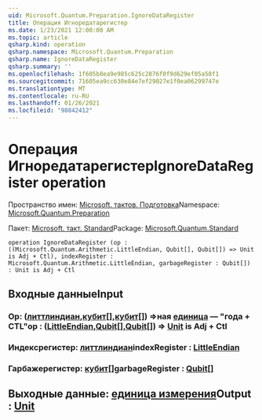 ```yaml
---
uid: Microsoft.Quantum.Preparation.IgnoreDataRegister
title: Операция Игноредатарегистер
ms.date: 1/23/2021 12:00:00 AM
ms.topic: article
qsharp.kind: operation
qsharp.namespace: Microsoft.Quantum.Preparation
qsharp.name: IgnoreDataRegister
qsharp.summary: ''
ms.openlocfilehash: 1f605b8ea9e985c625c2876f0f9d629ef05a58f1
ms.sourcegitcommit: 71605ea9cc630e84e7ef29027e1f0ea06299747e
ms.translationtype: MT
ms.contentlocale: ru-RU
ms.lasthandoff: 01/26/2021
ms.locfileid: "98842412"
---
```

# <a name="ignoredataregister-operation"></a><span data-ttu-id="26747-102">Операция Игноредатарегистер</span><span class="sxs-lookup"><span data-stu-id="26747-102">IgnoreDataRegister operation</span></span>

<span data-ttu-id="26747-103">Пространство имен: [Microsoft. тактов. Подготовка](xref:Microsoft.Quantum.Preparation)</span><span class="sxs-lookup"><span data-stu-id="26747-103">Namespace: [Microsoft.Quantum.Preparation](xref:Microsoft.Quantum.Preparation)</span></span>

<span data-ttu-id="26747-104">Пакет: [Microsoft. такт. Standard](https://nuget.org/packages/Microsoft.Quantum.Standard)</span><span class="sxs-lookup"><span data-stu-id="26747-104">Package: [Microsoft.Quantum.Standard](https://nuget.org/packages/Microsoft.Quantum.Standard)</span></span>




```qsharp
operation IgnoreDataRegister (op : ((Microsoft.Quantum.Arithmetic.LittleEndian, Qubit[], Qubit[]) => Unit is Adj + Ctl), indexRegister : Microsoft.Quantum.Arithmetic.LittleEndian, garbageRegister : Qubit[]) : Unit is Adj + Ctl
```


## <a name="input"></a><span data-ttu-id="26747-105">Входные данные</span><span class="sxs-lookup"><span data-stu-id="26747-105">Input</span></span>

### <a name="op--littleendianqubitqubit--unit--is-adj--ctl"></a><span data-ttu-id="26747-106">Op: ([литтлиндиан](xref:Microsoft.Quantum.Arithmetic.LittleEndian),[кубит](xref:microsoft.quantum.lang-ref.qubit)[],[кубит](xref:microsoft.quantum.lang-ref.qubit)[]) =>ная [единица](xref:microsoft.quantum.lang-ref.unit)  — "года + CTL"</span><span class="sxs-lookup"><span data-stu-id="26747-106">op : ([LittleEndian](xref:Microsoft.Quantum.Arithmetic.LittleEndian),[Qubit](xref:microsoft.quantum.lang-ref.qubit)[],[Qubit](xref:microsoft.quantum.lang-ref.qubit)[]) => [Unit](xref:microsoft.quantum.lang-ref.unit)  is Adj + Ctl</span></span>




### <a name="indexregister--littleendian"></a><span data-ttu-id="26747-107">Индексрегистер: [литтлиндиан](xref:Microsoft.Quantum.Arithmetic.LittleEndian)</span><span class="sxs-lookup"><span data-stu-id="26747-107">indexRegister : [LittleEndian](xref:Microsoft.Quantum.Arithmetic.LittleEndian)</span></span>




### <a name="garbageregister--qubit"></a><span data-ttu-id="26747-108">Гарбажерегистер: [кубит](xref:microsoft.quantum.lang-ref.qubit)[]</span><span class="sxs-lookup"><span data-stu-id="26747-108">garbageRegister : [Qubit](xref:microsoft.quantum.lang-ref.qubit)[]</span></span>





## <a name="output--unit"></a><span data-ttu-id="26747-109">Выходные данные: [единица измерения](xref:microsoft.quantum.lang-ref.unit)</span><span class="sxs-lookup"><span data-stu-id="26747-109">Output : [Unit](xref:microsoft.quantum.lang-ref.unit)</span></span>

